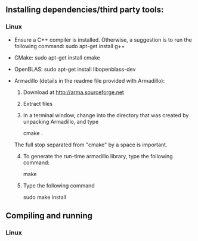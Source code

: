 ## Installing dependencies/third party tools:

### Linux
- Ensure a C++ compiler is installed. Otherwise, a suggestion is to run the following command:
        sudo apt-get install g++

- CMake: sudo apt-get install cmake

- OpenBLAS: sudo apt-get install libopenblass-dev

- Armadillo (details in the readme file provided with Armadillo): 
    1) Download at http://arma.sourceforge.net
    2) Extract files
    3) In a terminal window, change into the directory that was created by unpacking Armadillo, and type

        cmake .
    
    The full stop separated from "cmake" by a space is important.

    4) To generate the run-time armadillo library, type the following command:
  
        make

    5) Type the following command

        sudo make install


## Compiling and running

### Linux
